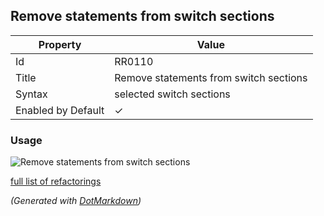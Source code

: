 ## Remove statements from switch sections

| Property           | Value                                  |
| ------------------ | -------------------------------------- |
| Id                 | RR0110                                 |
| Title              | Remove statements from switch sections |
| Syntax             | selected switch sections               |
| Enabled by Default | &#x2713;                               |

### Usage

![Remove statements from switch sections](../../images/refactorings/RemoveStatementsFromSwitchSections.png)

[full list of refactorings](Refactorings.md)

*\(Generated with [DotMarkdown](http://github.com/JosefPihrt/DotMarkdown)\)*